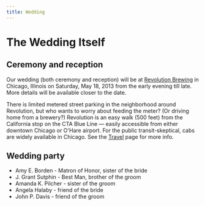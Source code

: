 ```yaml
---
title: Wedding
---
```


# The Wedding Itself

## Ceremony and reception

Our wedding (both ceremony and reception) will be at [Revolution
Brewing][revbrew] in Chicago, Illinois on Saturday, May 18, 2013 from the early
evening till late. More details will be available closer to the date.

[revbrew]: http://revbrew.com/brewpub

There is limited metered street parking in the neighborhood around Revolution,
but who wants to worry about feeding the meter? (Or driving home from a
brewery?) Revolution is an easy walk (500 feet) from the California stop on the
CTA Blue Line — easily accessible from either downtown Chicago or O'Hare
airport. For the public transit-skeptical, cabs are widely available in Chicago.
See the [Travel](locations.html) page for more info.

## Wedding party

* Amy E. Borden - Matron of Honor, sister of the bride
* J. Grant Sutphin - Best Man, brother of the groom
* Amanda K. Pilcher - sister of the groom
* Angela Halaby - friend of the bride
* John P. Davis - friend of the groom

